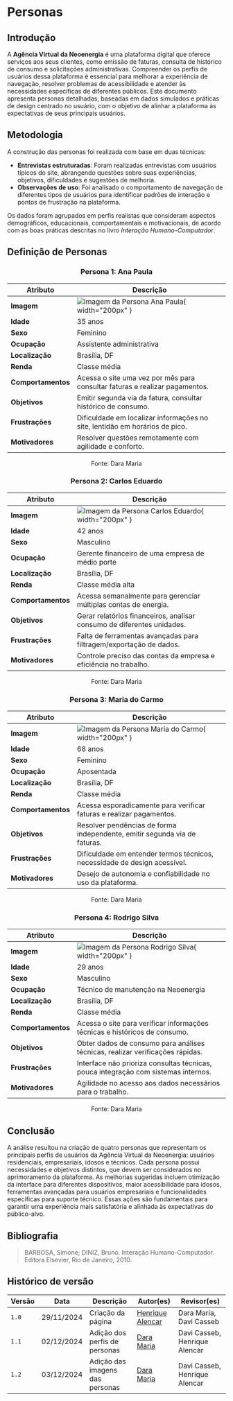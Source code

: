 # **Personas**

## **Introdução**

A **Agência Virtual da Neoenergia** é uma plataforma digital que oferece serviços aos seus clientes, como emissão de faturas, consulta de histórico de consumo e solicitações administrativas. Compreender os perfis de usuários dessa plataforma é essencial para melhorar a experiência de navegação, resolver problemas de acessibilidade e atender às necessidades específicas de diferentes públicos. Este documento apresenta personas detalhadas, baseadas em dados simulados e práticas de design centrado no usuário, com o objetivo de alinhar a plataforma às expectativas de seus principais usuários.

## **Metodologia**

A construção das personas foi realizada com base em duas técnicas:  

- **Entrevistas estruturadas**: Foram realizadas entrevistas com usuários típicos do site, abrangendo questões sobre suas experiências, objetivos, dificuldades e sugestões de melhoria.  
- **Observações de uso**: Foi analisado o comportamento de navegação de diferentes tipos de usuários para identificar padrões de interação e pontos de frustração na plataforma.  

Os dados foram agrupados em perfis realistas que consideram aspectos demográficos, educacionais, comportamentais e motivacionais, de acordo com as boas práticas descritas no livro _Interação Humano-Computador_.

## **Definição de Personas**

<center>
  
### **Persona 1: Ana Paula**
  
| **Atributo**          | **Descrição**                                                                 |
|------------------------|-------------------------------------------------------------------------------|
| **Imagem**            | ![Imagem da Persona Ana Paula](../assets/personas/persona1.jpg){ width="200px" }              |
| **Idade**             | 35 anos                                                                      |
| **Sexo**              | Feminino                                                                     |
| **Ocupação**          | Assistente administrativa                                                    |
| **Localização**       | Brasília, DF                                                                 |
| **Renda**             | Classe média                                                                 |
| **Comportamentos**    | Acessa o site uma vez por mês para consultar faturas e realizar pagamentos.   |
| **Objetivos**         | Emitir segunda via da fatura, consultar histórico de consumo.                |
| **Frustrações**       | Dificuldade em localizar informações no site, lentidão em horários de pico.  |
| **Motivadores**       | Resolver questões remotamente com agilidade e conforto.                      |

Fonte: Dara Maria

### **Persona 2: Carlos Eduardo**

| **Atributo**          | **Descrição**                                                                 |
|------------------------|-------------------------------------------------------------------------------|
| **Imagem**            | ![Imagem da Persona Carlos Eduardo](../assets/personas/persona2.jpg){ width="200px" }           |
| **Idade**             | 42 anos                                                                      |
| **Sexo**              | Masculino                                                                    |
| **Ocupação**          | Gerente financeiro de uma empresa de médio porte                             |
| **Localização**       | Brasília, DF                                                                 |
| **Renda**             | Classe média alta                                                            |
| **Comportamentos**    | Acessa semanalmente para gerenciar múltiplas contas de energia.               |
| **Objetivos**         | Gerar relatórios financeiros, analisar consumo de diferentes unidades.       |
| **Frustrações**       | Falta de ferramentas avançadas para filtragem/exportação de dados.           |
| **Motivadores**       | Controle preciso das contas da empresa e eficiência no trabalho.             |

Fonte: Dara Maria

### **Persona 3: Maria do Carmo**

| **Atributo**          | **Descrição**                                                                 |
|------------------------|-------------------------------------------------------------------------------|
| **Imagem**            | ![Imagem da Persona Maria do Carmo](../assets/personas/persona3.jpg){ width="200px" }         |
| **Idade**             | 68 anos                                                                      |
| **Sexo**              | Feminino                                                                     |
| **Ocupação**          | Aposentada                                                                   |
| **Localização**       | Brasília, DF                                                                 |
| **Renda**             | Classe média                                                                 |
| **Comportamentos**    | Acessa esporadicamente para verificar faturas e realizar pagamentos.          |
| **Objetivos**         | Resolver pendências de forma independente, emitir segunda via de faturas.    |
| **Frustrações**       | Dificuldade em entender termos técnicos, necessidade de design acessível.    |
| **Motivadores**       | Desejo de autonomia e confiabilidade no uso da plataforma.                   |

Fonte: Dara Maria

### **Persona 4: Rodrigo Silva**
  


| **Atributo**          | **Descrição**                                                                 |
|------------------------|-------------------------------------------------------------------------------|
| **Imagem**            | ![Imagem da Persona Rodrigo Silva](../assets/personas/persona4.jpg){ width="200px" }           |
| **Idade**             | 29 anos                                                                      |
| **Sexo**              | Masculino                                                                    |
| **Ocupação**          | Técnico de manutenção na Neoenergia                                          |
| **Localização**       | Brasília, DF                                                                 |
| **Renda**             | Classe média                                                                 |
| **Comportamentos**    | Acessa o site para verificar informações técnicas e históricos de consumo.    |
| **Objetivos**         | Obter dados de consumo para análises técnicas, realizar verificações rápidas. |
| **Frustrações**       | Interface não prioriza consultas técnicas, pouca integração com sistemas internos. |
| **Motivadores**       | Agilidade no acesso aos dados necessários para o trabalho.                   |

Fonte: Dara Maria

</center>

## **Conclusão**

A análise resultou na criação de quatro personas que representam os principais perfis de usuários da Agência Virtual da Neoenergia: usuários residenciais, empresariais, idosos e técnicos. Cada persona possui necessidades e objetivos distintos, que devem ser considerados no aprimoramento da plataforma. As melhorias sugeridas incluem otimização da interface para diferentes dispositivos, maior acessibilidade para idosos, ferramentas avançadas para usuários empresariais e funcionalidades específicas para suporte técnico. Essas ações são fundamentais para garantir uma experiência mais satisfatória e alinhada às expectativas do público-alvo.


## Bibliografia

>  BARBOSA, Simone; DINIZ, Bruno. Interação Humano-Computador. Editora Elsevier, Rio de Janeiro, 2010.

## Histórico de versão

| Versão | Data       | Descrição                             | Autor(es)                                       | Revisor(es)             |
| ------ | ---------- | ------------------------------------- | ----------------------------------------------- | ----------------------- |
| `1.0`  | 29/11/2024 | Criação da página                     | [Henrique Alencar](https://github.com/henryqma) | Dara Maria, Davi Casseb |
| `1.1`  | 02/12/2024 | Adição dos perfis de personas                     | [Dara Maria](https://github.com/daramariabs) | Davi Casseb, Henrique Alencar |
| `1.2`  | 03/12/2024 | Adição das imagens das personas                     | [Dara Maria](https://github.com/daramariabs) | Davi Casseb, Henrique Alencar |
